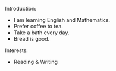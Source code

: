 Introduction: 
- I am learning English and Mathematics.
- Prefer coffee to tea.
- Take a bath every day.
- Bread is good.

Interests:
- Reading & Writing
